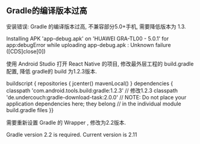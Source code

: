 ## Gradle的编译版本过高

安装错误: Gradle 的编译版本过高, 不兼容部分5.0+手机, 需要降低版本为 1.3.

Installing APK 'app-debug.apk' on 'HUAWEI GRA-TL00 - 5.0.1' for app:debugError while uploading app-debug.apk : Unknown failure ([CDS]close[0])

使用 Android Studio 打开 React Native 的项目, 修改最外层工程的 build.gradle 配置, 降低 gradle的 build 为1.2.3版本.

buildscript {    repositories {        jcenter()        mavenLocal()    }    dependencies {        classpath 'com.android.tools.build:gradle:1.2.3' // 修改1.2.3        classpath 'de.undercouch:gradle-download-task:2.0.0'        // NOTE: Do not place your application dependencies here; they belong        // in the individual module build.gradle files    }}

需要重新设置 Gradle 的 Wrapper , 修改为2.2版本.

Gradle version 2.2 is required. Current version is 2.11